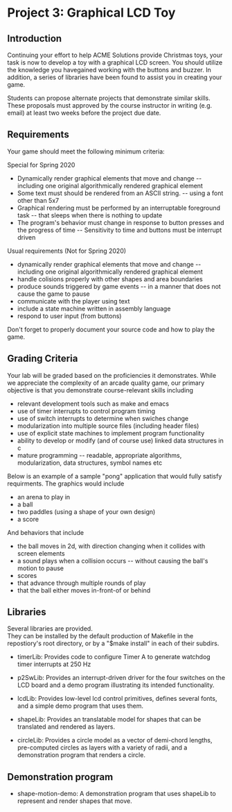 # Project 3: Graphical LCD Toy 
## Introduction

Continuing your effort to help ACME Solutions provide Christmas toys, 
your task is now to develop a toy with a graphical LCD screen.  You should 
utilize the knowledge you havegained working with the buttons and 
buzzer.  In addition, a series of libraries have been found to assist
you in creating your game.

Students can propose alternate projects that demonstrate
similar skills.  These proposals must approved by the course
instructor in writing (e.g. email) at least two weeks before the
project due date. 

## Requirements
Your game should meet the following minimum criteria:

Special for Spring 2020

- Dynamically render graphical elements that move and change 
-- including one original algorithmically rendered graphical element 
- Some text must should be rendered from an ASCII string.
-- using a font other than 5x7
- Graphical rendering must be performed by an interruptable foreground task
-- that sleeps when there is nothing to update
- The program's behavior must change in response to button presses and the progress of time
-- Sensitivity to time and buttons must be interrupt driven


Usual requirements (Not for Spring 2020)

- dynamically render graphical elements that move and change 
-- including one original algorithmically rendered graphical element 
- handle colisions properly with other shapes and area boundaries
- produce sounds triggered by game events
-- in a manner that does not cause the game to pause
- communicate with the player using text
- include a state machine written in assembly language
- respond to user input (from buttons)

Don't forget to properly document your source code and how to play the game.

## Grading Criteria

Your lab will be graded based on the proficiencies it demonstrates.
While we appreciate the complexity of an
arcade quality game, our primary objective is that you demonstrate
course-relevant skills including

- relevant development tools such as make and emacs
- use of timer interrupts to control program timing
- use of switch interrupts to determine when swiches change
- modularization into multiple source files (including header files)
- use of explicit state machines to implement program functionality
- ability to develop or modify (and of course use) linked data structures in c
- mature programming
-- readable, appropriate algorithms, modularization, data structures, symbol names etc

Below is an example of a sample "pong" application that would fully satisfy
requirments.  The graphics would include

- an arena to play in
- a ball
- two paddles (using a shape of your own design)
- a score

And behaviors that include

- the ball moves in 2d, with direction changing when it collides with
  screen elements
- a sound plays when a collision occurs
-- without causing the ball's motion to pause
- scores
 - that advance through multiple rounds of play
 - that the ball either moves in-front-of or behind

## Libraries

Several libraries are provided.  
They can be installed by the default production of Makefile in the repostiory's 
root directory, or by a "$make install" in each of their subdirs.

- timerLib: Provides code to configure Timer A to generate watchdog timer interrupts at 250 Hz

- p2SwLib: Provides an interrupt-driven driver for the four switches on the LCD board and a demo program illustrating its intended functionality.

- lcdLib: Provides low-level lcd control primitives, defines several fonts, 
and a simple demo program that uses them.

- shapeLib: Provides an translatable model for shapes that can be translated 
and rendered as layers.

- circleLib: Provides a circle model as a vector of demi-chord lengths,
pre-computed circles as layers with a variety of radii, 
and a demonstration program that renders a circle.


## Demonstration program

- shape-motion-demo: A demonstration program that uses shapeLib to represent
and render shapes that move.


